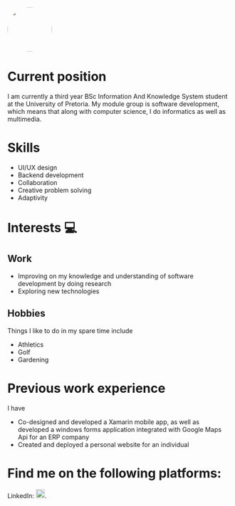 [<img src="https://media-exp1.licdn.com/dms/image/C4E03AQEAoBXhvTgRDQ/profile-displayphoto-shrink_400_400/0/1618435182342?e=1623888000&v=beta&t=aqCt7JaT_1ilkDcxQMXoe3QKOgm97r7agKQFyh2fe9M" width="100" height="100" style="border-radius:50%">](https://github.com/Arno-Moller)

# Current position
I am currently a third year BSc Information And Knowledge System student at the University of Pretoria. My module group is software development, which means that along with computer science, I do informatics as well as multimedia.

# Skills
<ul>
  <li>UI/UX design</li>
  <li>Backend development</li>
  <li>Collaboration</li>
  <li>Creative problem solving</li>
  <li>Adaptivity</li>
</ul>

# Interests 💻
## Work
<ul>
  <li>Improving on my knowledge and understanding of software development by doing research</li>
  <li>Exploring new technologies</li>
</ul>

## Hobbies
Things I like to do in my spare time include
<ul>
  <li>Athletics</li>
  <li>Golf</li>
  <li>Gardening</li>
</ul>

# Previous work experience
I have 
<ul>
  <li>Co-designed and developed a Xamarin mobile app, as well as developed a windows forms application integrated with Google Maps Api for an ERP company</li>
  <li>Created and deployed a personal website for an individual</li>
</ul>
  
# Find me on the following platforms:
LinkedIn: [<img src="https://cdn3.iconfinder.com/data/icons/picons-social/57/11-linkedin-128.png" width="20" height="20">](https://www.linkedin.com/in/arno-m%C3%B6ller-a96a8920b/).

<!-- Icons -->

<!--
**Arno-Moller/Arno-Moller** is a ✨ _special_ ✨ repository because its `README.md` (this file) appears on your GitHub profile.

Here are some ideas to get you started:

- 🔭 I’m currently working on ...
- 🌱 I’m currently learning ...
- 👯 I’m looking to collaborate on ...
- 🤔 I’m looking for help with ...
- 💬 Ask me about ...
- 📫 How to reach me: ...
- 😄 Pronouns: ...
- ⚡ Fun fact: ...
-->
